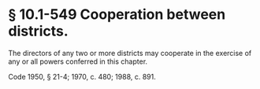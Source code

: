 # § 10.1-549 Cooperation between districts.

<p>The directors of any two or more districts may cooperate in the exercise of any or all powers conferred in this chapter.</p><p>Code 1950, § 21-4; 1970, c. 480; 1988, c. 891.</p>